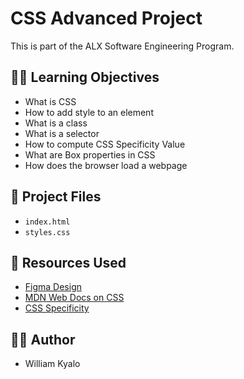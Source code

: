 # CSS Advanced Project

This is part of the ALX Software Engineering Program.

## 👨‍🎓 Learning Objectives

- What is CSS
- How to add style to an element
- What is a class
- What is a selector
- How to compute CSS Specificity Value
- What are Box properties in CSS
- How does the browser load a webpage

## 📂 Project Files

- `index.html`
- `styles.css`

## 🎨 Resources Used

- [Figma Design](https://www.figma.com/)
- [MDN Web Docs on CSS](https://developer.mozilla.org/en-US/docs/Web/CSS)
- [CSS Specificity](https://specificity.keegan.st)

## 🙋🏽 Author

- William Kyalo
